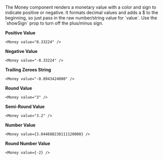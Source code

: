 The Money component renders a monetary value with a color and sign to indicate positive or negative. It formats decimal values and adds a $ to the beginning, so just pass in the raw number/string value for \`value\`. Use the \`showSign\` prop to turn off the plus/minus sign.

**Positive Value**
```
<Money value="0.33224" />
```

**Negative Value**
```
<Money value="-0.33224" />
```

**Trailing Zeroes String**
```
<Money value="-0.8943424000" />
```

**Round Value**
```
<Money value="3" />
```

**Semi-Round Value**
```
<Money value="3.2" />
```

**Number Value**
```
<Money value={3.044688238111120000} />
```

**Round Number Value**
```
<Money value={-2} />
```
